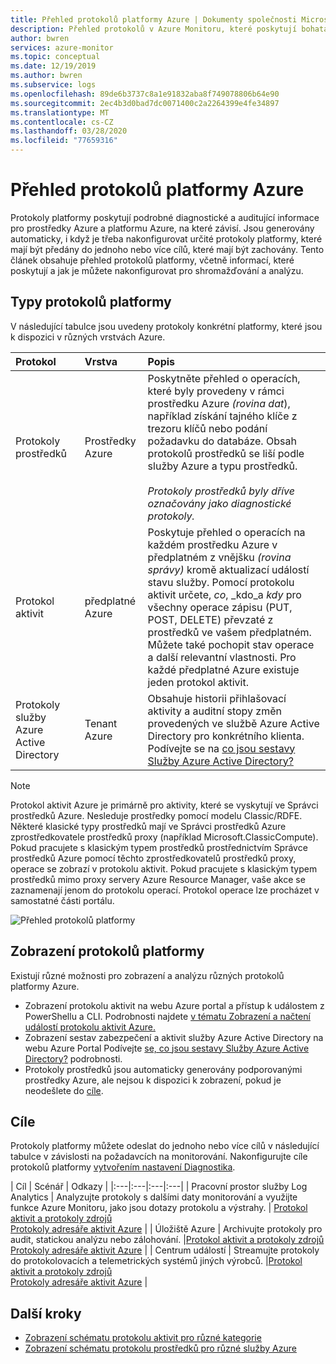 ```yaml
---
title: Přehled protokolů platformy Azure | Dokumenty společnosti Microsoft
description: Přehled protokolů v Azure Monitoru, které poskytují bohatá, častá data o provozu prostředku Azure.
author: bwren
services: azure-monitor
ms.topic: conceptual
ms.date: 12/19/2019
ms.author: bwren
ms.subservice: logs
ms.openlocfilehash: 89de6b3737c8a1e91832aba8f749078806b64e90
ms.sourcegitcommit: 2ec4b3d0bad7dc0071400c2a2264399e4fe34897
ms.translationtype: MT
ms.contentlocale: cs-CZ
ms.lasthandoff: 03/28/2020
ms.locfileid: "77659316"
---
```

# <a name="overview-of-azure-platform-logs"></a>Přehled protokolů platformy Azure
Protokoly platformy poskytují podrobné diagnostické a auditující informace pro prostředky Azure a platformu Azure, na které závisí. Jsou generovány automaticky, i když je třeba nakonfigurovat určité protokoly platformy, které mají být předány do jednoho nebo více cílů, které mají být zachovány. Tento článek obsahuje přehled protokolů platformy, včetně informací, které poskytují a jak je můžete nakonfigurovat pro shromažďování a analýzu.

## <a name="types-of-platform-logs"></a>Typy protokolů platformy
V následující tabulce jsou uvedeny protokoly konkrétní platformy, které jsou k dispozici v různých vrstvách Azure.

| Protokol | Vrstva | Popis |
|:---|:---|:---|
| Protokoly prostředků | Prostředky Azure | Poskytněte přehled o operacích, které byly provedeny v rámci prostředku Azure *(rovina dat*), například získání tajného klíče z trezoru klíčů nebo podání požadavku do databáze. Obsah protokolů prostředků se liší podle služby Azure a typu prostředků.<br><br>*Protokoly prostředků byly dříve označovány jako diagnostické protokoly.*  |
| Protokol aktivit | předplatné Azure | Poskytuje přehled o operacích na každém prostředku Azure v předplatném z vnějšku *(rovina správy)* kromě aktualizací událostí stavu služby. Pomocí protokolu aktivit určete, _co_, _kdo_a _kdy_ pro všechny operace zápisu (PUT, POST, DELETE) převzaté z prostředků ve vašem předplatném. Můžete také pochopit stav operace a další relevantní vlastnosti.  Pro každé předplatné Azure existuje jeden protokol aktivit. |
| Protokoly služby Azure Active Directory | Tenant Azure |  Obsahuje historii přihlašovací aktivity a auditní stopy změn provedených ve službě Azure Active Directory pro konkrétního klienta. Podívejte se na [co jsou sestavy Služby Azure Active Directory?](../../active-directory/reports-monitoring/overview-reports.md)   |

> [!NOTE]
> Protokol aktivit Azure je primárně pro aktivity, které se vyskytují ve Správci prostředků Azure. Nesleduje prostředky pomocí modelu Classic/RDFE. Některé klasické typy prostředků mají ve Správci prostředků Azure zprostředkovatele prostředků proxy (například Microsoft.ClassicCompute). Pokud pracujete s klasickým typem prostředků prostřednictvím Správce prostředků Azure pomocí těchto zprostředkovatelů prostředků proxy, operace se zobrazí v protokolu aktivit. Pokud pracujete s klasickým typem prostředků mimo proxy servery Azure Resource Manager, vaše akce se zaznamenají jenom do protokolu operací. Protokol operace lze procházet v samostatné části portálu.

![Přehled protokolů platformy](media/platform-logs-overview/logs-overview.png)




## <a name="viewing-platform-logs"></a>Zobrazení protokolů platformy
Existují různé možnosti pro zobrazení a analýzu různých protokolů platformy Azure.

- Zobrazení protokolu aktivit na webu Azure portal a přístup k událostem z PowerShellu a CLI. Podrobnosti najdete [v tématu Zobrazení a načtení událostí protokolu aktivit Azure.](activity-log-view.md) 
- Zobrazení sestav zabezpečení a aktivit služby Azure Active Directory na webu Azure Portal Podívejte [se, co jsou sestavy Služby Azure Active Directory?](../../active-directory/reports-monitoring/overview-reports.md)  podrobnosti.
- Protokoly prostředků jsou automaticky generovány podporovanými prostředky Azure, ale nejsou k dispozici k zobrazení, pokud je neodešlete do [cíle](#destinations). 

## <a name="destinations"></a>Cíle
Protokoly platformy můžete odeslat do jednoho nebo více cílů v následující tabulce v závislosti na požadavcích na monitorování. Nakonfigurujte cíle protokolů platformy [vytvořením nastavení Diagnostika](diagnostic-settings.md).

| Cíl | Scénář | Odkazy |
|:---|:---|:---|:---|
| Pracovní prostor služby Log Analytics | Analyzujte protokoly s dalšími daty monitorování a využijte funkce Azure Monitoru, jako jsou dotazy protokolu a výstrahy. | [Protokol aktivit a protokoly zdrojů](resource-logs-collect-workspace.md)<br>[Protokoly adresáře aktivit Azure](../../active-directory/reports-monitoring/howto-integrate-activity-logs-with-log-analytics.md) |
| Úložiště Azure | Archivujte protokoly pro audit, statickou analýzu nebo zálohování. |[Protokol aktivit a protokoly zdrojů](archive-diagnostic-logs.md)<br>[Protokoly adresáře aktivit Azure](../../active-directory/reports-monitoring/quickstart-azure-monitor-route-logs-to-storage-account.md) |
| Centrum událostí | Streamujte protokoly do protokolovacích a telemetrických systémů jiných výrobců.  |[Protokol aktivit a protokoly zdrojů](resource-logs-stream-event-hubs.md)<br>[Protokoly adresáře aktivit Azure](../../active-directory/reports-monitoring/tutorial-azure-monitor-stream-logs-to-event-hub.md) |



## <a name="next-steps"></a>Další kroky

* [Zobrazení schématu protokolu aktivit pro různé kategorie](activity-log-schema.md)
* [Zobrazení schématu protokolu prostředků pro různé služby Azure](diagnostic-logs-schema.md)
